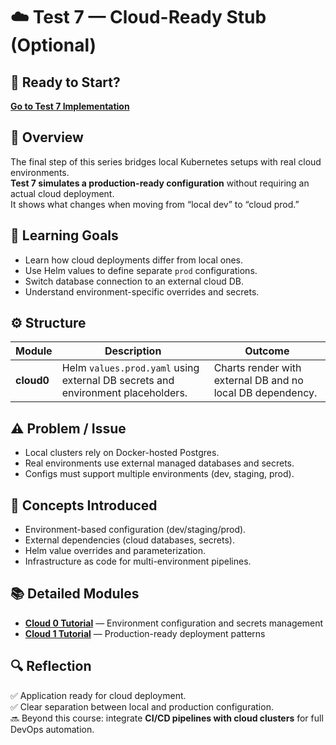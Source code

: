 # ☁️ Test 7 — Cloud-Ready Stub (Optional)

## 🚀 Ready to Start?

**[Go to Test 7 Implementation](../../tests/test7-cloud-ready/README.md)**

## 🧠 Overview

The final step of this series bridges local Kubernetes setups with real cloud environments.  
**Test 7 simulates a production-ready configuration** without requiring an actual cloud deployment.  
It shows what changes when moving from “local dev” to “cloud prod.”

## 🎯 Learning Goals

- Learn how cloud deployments differ from local ones.
- Use Helm values to define separate `prod` configurations.
- Switch database connection to an external cloud DB.
- Understand environment-specific overrides and secrets.

## ⚙️ Structure

| Module     | Description                                                                     | Outcome                                                    |
| ---------- | ------------------------------------------------------------------------------- | ---------------------------------------------------------- |
| **cloud0** | Helm `values.prod.yaml` using external DB secrets and environment placeholders. | Charts render with external DB and no local DB dependency. |

## ⚠️ Problem / Issue

- Local clusters rely on Docker-hosted Postgres.
- Real environments use external managed databases and secrets.
- Configs must support multiple environments (dev, staging, prod).

## 📖 Concepts Introduced

- Environment-based configuration (dev/staging/prod).
- External dependencies (cloud databases, secrets).
- Helm value overrides and parameterization.
- Infrastructure as code for multi-environment pipelines.

## 📚 Detailed Modules

- **[Cloud 0 Tutorial](./cloud0.md)** — Environment configuration and secrets management
- **[Cloud 1 Tutorial](./cloud1.md)** — Production-ready deployment patterns

## 🔍 Reflection

✅ Application ready for cloud deployment.  
✅ Clear separation between local and production configuration.  
🔜 Beyond this course: integrate **CI/CD pipelines with cloud clusters** for full DevOps automation.
